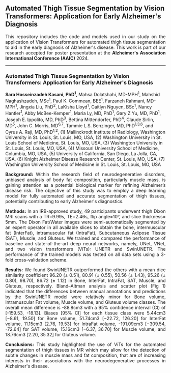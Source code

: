 ## Automated Thigh Tissue Segmentation by Vision Transformers: Application for Early Alzheimer's Diagnosis
<p align="justify"> This repository includes the code and models used in our study on the application of Vision Transformers for automated thigh tissue segmentation to aid in the early diagnosis of Alzheimer's disease. This work is part of our research accepted for poster presentation at the <b> Alzheimer's Association International Conference (AAIC)</b> 2024. </p>

-----

### Automated Thigh Tissue Segmentation by Vision Transformers: Application for Early Alzheimer's Diagnosis


<b> Sara Hosseinzadeh Kasani, PhD</span><sup>1</sup>, </b>
Mahsa Dolatshahi, MD-MPH<sup>1</sup>,
Mahshid Naghashzadeh, MSc<sup>1</sup>, 
Paul K. Commean, BEE<sup>1</sup>, 
Farzaneh Rahmani, MD-MPH<sup>1</sup>,
Jingxia Liu, PhD<sup>2</sup>,
 LaKisha Lloyd<sup>1</sup>,
Caitlyn Nguyen, BSc<sup>1</sup>,
Nancy Hantler<sup>1</sup>,
Abby McBee-Kemper<sup>1</sup>,
Maria Ly, MD, PhD<sup>1</sup>,
Gary Z Yu, MD, PhD<sup>1</sup>,
 Joseph E. Ippolito, MD, PhD<sup>3</sup>,
Bettina Mittendorfer, PhD<sup>4</sup>,
Claude Sirlin, MD<sup>5</sup>,
John C. Morris, MD<sup>6,7</sup>,
Tammie L.S. Benzinger, MD, PhD<sup>1,3,6</sup>,
and Cyrus A. Raji, MD, PhD<sup>1,2</sup>,
(1) Mallinckrodt Institute of Radiology, Washington University in St. Louis, St. Louis, MO, USA, (2) Washington University in St. Louis School of Medicine, St. Louis, MO, USA, (3) Washington University in St. Louis, St. Louis, MO, USA, (4) Missouri University School of Medicine, Columbia, MO, USA, (5) University of California, San Diego, La Jolla, CA, USA, (6) Knight Alzheimer Disease Research Center, St. Louis, MO, USA, (7) Washington University School of Medicine in St. Louis, St. Louis, MO, USA

<p align="justify"><b>Background:</b> Within the research field of neurodegenerative disorders, unbiased analysis of body fat composition, particularly muscle mass, is gaining attention as a potential biological marker for refining Alzheimer’s disease risk. The objective of this study was to employ a deep learning model for fully automated and accurate segmentation of thigh tissues, potentially contributing to early Alzheimer's diagnostics. </p>

<p align="justify"><b>Methods:</b> In an IRB-approved study, 49 participants underwent thigh Dixon MRI scans with a TR=9.99s, TE=2.46s, flip angle=10°, and slice thickness= 5mm. The Dixon Fat/Water images were semi-automatically segmented by an expert operator in all available slices to obtain the bone, intermuscular fat (InterFat), intramuscular fat (IntraFat), Subcutaneous Adipose Tissue (SAT), Muscle, and Gluteus. We trained and compared the performance of baseline and state-of-the-art deep neural networks, namely, UNet, VNet, and two vision transformers (ViTs): UNETR and SwinUNETR. The performance of the trained models was tested on all data sets using a 3-fold cross-validation scheme.</p>

<p align="justify"><b>Results:</b> We found SwinUNETR outperformed the others with a mean dice similarity coefficient 96.20 (± 0.51), 80.91 (± 0.55), 50.56 (± 1.43), 95.26 (± 0.80), 98.70), 86.72 (± 1.12) in Bone, InterFat, IntraFat, SAT, Muscle, and Gluteus, respectively. Bland–Altman analysis and scatter plot (Fig 1) indicated that the differences between manual annotations and predictions by the SwinUNETR model were relatively minor for Bone volume, Intramuscular Fat volume, Muscle volume, and Gluteus volume classes. The overall mean difference is -88.8cm3 with a 95% confidence interval (CI) of [-159.53, -18.13]. Biases [95% CI] for each tissue class were 5.44cm3 [−8.61, 19.50] for Bone volume, 51.74cm3 [−22.72, 126.20] for InterFat volume, 11.15cm3 [2.76, 19.53] for IntraFat volume, -191.09cm3 [−309.54, -72.64] for SAT volume, 15.16cm3 [−6.37, 36.70] for Muscle volume, and 18.76cm3 [2.20, 35.32] for Gluteus volume. </p>

<p align="justify"><b>Conclusions:</b> This study highlighted the use of ViTs for the automated segmentation of thigh tissues in MR which may allow for the detection of subtle changes in muscle mass and fat composition, that are of increasing interests in their associations with the neurodegenerative processes in Alzheimer's disease.</p>
